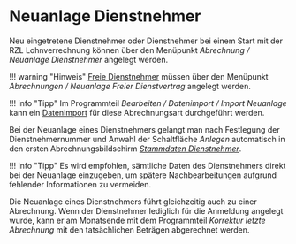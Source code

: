 # Neuanlage Dienstnehmer

Neu eingetretene Dienstnehmer oder Dienstnehmer bei einem Start mit der RZL Lohnverrechnung können über den Menüpunkt *Abrechnung / Neuanlage Dienstnehmer* angelegt werden.

!!! warning "Hinweis"
    [Freie Dienstnehmer](../Freie%20Dienstverträge/Allgemeines.md) müssen über den Menüpunkt *Abrechnungen / Neuanlage Freier Dienstvertrag* angelegt werden.

!!! info "Tipp"
    Im Programmteil *Bearbeiten / Datenimport / Import Neuanlage* kann ein [Datenimport](../Datenimport/Allgemeines.md) für diese Abrechnungsart durchgeführt werden.

Bei der Neuanlage eines Dienstnehmers gelangt man nach Festlegung der Dienstnehmernummer und Anwahl der Schaltfläche *Anlegen* automatisch in den ersten Abrechnungsbildschirm [*Stammdaten Dienstnehmer*](../Abrechnungsbildschirme/Stammdaten_Dienstnehmer.md).

!!! info "Tipp"
    Es wird empfohlen, sämtliche Daten des Dienstnehmers direkt bei der Neuanlage einzugeben, um spätere Nachbearbeitungen aufgrund fehlender Informationen zu vermeiden.

Die Neuanlage eines Dienstnehmers führt gleichzeitig auch zu einer Abrechnung. Wenn der Dienstnehmer lediglich für die Anmeldung angelegt wurde, kann er am Monatsende mit dem Programmteil *Korrektur letzte Abrechnung* mit den tatsächlichen Beträgen abgerechnet werden.
